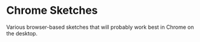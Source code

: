 # Chrome Sketches

Various browser-based sketches that will probably work best in Chrome on the desktop.